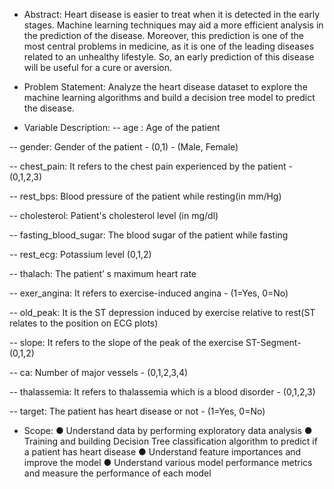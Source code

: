 - Abstract:
Heart disease is easier to treat when it is detected in the early stages. Machine learning techniques may aid a more efficient analysis in the prediction of the disease. Moreover, this prediction is one of the most central problems in medicine, as it is one of the leading diseases related to an unhealthy lifestyle. So, an early prediction of this disease will be useful for a cure or aversion.

- Problem Statement:
Analyze the heart disease dataset to explore the machine learning algorithms and build a decision tree model to predict the disease.

- Variable Description:
-- age : Age of the patient

-- gender: Gender of the patient - (0,1) - (Male, Female)

-- chest_pain: It refers to the chest pain experienced by the patient -(0,1,2,3)

-- rest_bps: Blood pressure of the patient while resting(in mm/Hg)

-- cholesterol: Patient's cholesterol level (in mg/dl)

-- fasting_blood_sugar: The blood sugar of the patient while fasting

-- rest_ecg: Potassium level (0,1,2)

-- thalach: The patient’ s maximum heart rate

-- exer_angina: It refers to exercise-induced angina - (1=Yes, 0=No)

-- old_peak: It is the ST depression induced by exercise relative to rest(ST relates to the position on ECG plots)

-- slope: It refers to the slope of the peak of the exercise ST-Segment- (0,1,2)

-- ca: Number of major vessels - (0,1,2,3,4)

-- thalassemia: It refers to thalassemia which is a blood disorder - (0,1,2,3)

-- target: The patient has heart disease or not - (1=Yes, 0=No)

- Scope:
● Understand data by performing exploratory data analysis ● Training and building Decision Tree classification algorithm to predict if a patient has heart disease 
● Understand feature importances and improve the model ● Understand various model performance metrics and measure the performance of each model

